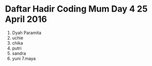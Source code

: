 # Daftar Hadir Coding Mum Day 4 25 April 2016

1. Dyah Paramita
2. uchie
3. chika
4. putri
5. sandra
6. yuni
7.maya

